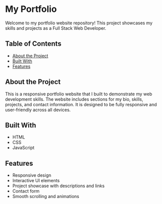 # My Portfolio

Welcome to my portfolio website repository! This project showcases my skills and projects as a Full Stack Web Developer.

## Table of Contents

- [About the Project](#about-the-project)
- [Built With](#built-with)
- [Features](#features)


## About the Project

This is a responsive portfolio website that I built to demonstrate my web development skills. The website includes sections for my bio, skills, projects, and contact information. It is designed to be fully responsive and user-friendly across all devices.

## Built With

- HTML
- CSS
- JavaScript

## Features

- Responsive design
- Interactive UI elements
- Project showcase with descriptions and links
- Contact form
- Smooth scrolling and animations
